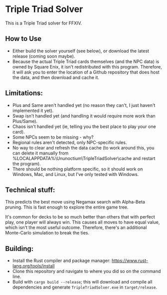 # Triple Triad Solver

This is a Triple Triad solver for FFXIV.

## How to Use

* Either build the solver yourself (see below), or download the latest release (coming soon maybe).
* Because the actual Triple Triad cards themselves (and the NPC data) is owned by Square Enix, it isn't redistributed with this program. Therefore, it will ask you to enter the location of a Github repository that does host the data, and then download and cache it.

## Limitations:

* Plus and Same aren't handled yet (no reason they can't, I just haven't implemented it yet).
* Swap isn't handled yet (and handling it would require more work than Plus/Same).
* Chaos isn't handled yet (ie, telling you the best place to play your one card).
* Some NPCs seem to be missing - why?
* Regional rules aren't detected, only NPC-specific rules.
* No way to clear and refresh the data cache (to work around this, you can delete it manually from %LOCALAPPDATA%\Ununoctium\TripleTriadSolver\cache and restart the program).
* There should be nothing platform specific, so it should work on Windows, Mac, and Linux, but I've only tested with Windows.

## Technical stuff:

This predicts the best move using Negamax search with Alpha-Beta pruning. This is fast enough to explore the entire game tree.

It's common for decks to be so much better than others that with perfect play, one player will always win. This causes all moves to have equal value, which isn't the most useful outcome. Therefore, there's an additional Monte-Carlo simulation to break the ties.

## Building:

* Install the Rust compiler and package manager: https://www.rust-lang.org/tools/install
* Clone this repository and navigate to where you did so on the command line.
* Build with `cargo build --release`; this will download and compile all dependencies and generate `TripleTriadSolver.exe` in `target/release`.